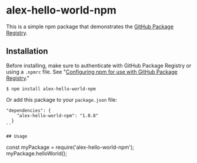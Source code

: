 # alex-hello-world-npm

This is a simple npm package that demonstrates the [GitHub Package Registry](https://github.com/features/package-registry).

## Installation

Before installing, make sure to authenticate with GitHub Package Registry or using a `.npmrc` file. See "[Configuring npm for use with GitHub Package Registry](https://help.github.com/en/articles/configuring-npm-for-use-with-github-package-registry#authenticating-to-github-package-registry)."

`$ npm install alex-hello-world-npm`

Or add this package to your `package.json` file:

```
"dependencies": {
    "alex-hello-world-npm": "1.0.8"
  }
``

## Usage

```
const myPackage = require('alex-hello-world-npm');
myPackage.helloWorld();
```
